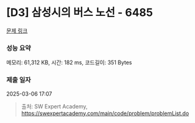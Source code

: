 # [D3] 삼성시의 버스 노선 - 6485 

[문제 링크](https://swexpertacademy.com/main/code/problem/problemDetail.do?contestProbId=AWczm7QaACgDFAWn) 

### 성능 요약

메모리: 61,312 KB, 시간: 182 ms, 코드길이: 351 Bytes

### 제출 일자

2025-03-06 17:07



> 출처: SW Expert Academy, https://swexpertacademy.com/main/code/problem/problemList.do